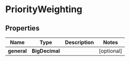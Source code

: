 

# PriorityWeighting


## Properties

| Name | Type | Description | Notes |
|------------ | ------------- | ------------- | -------------|
|**general** | **BigDecimal** |  |  [optional] |



